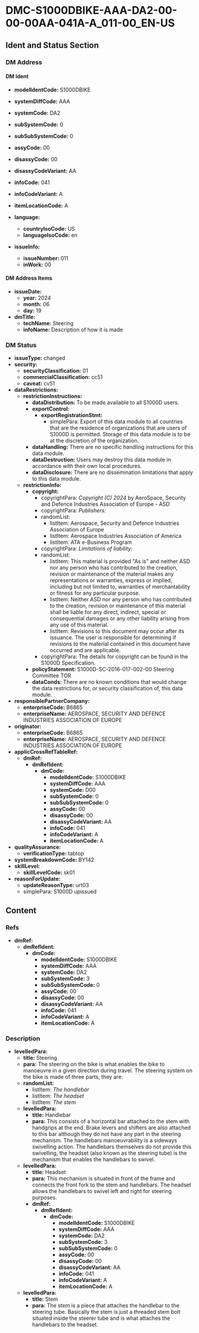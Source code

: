 # DMC-S1000DBIKE-AAA-DA2-00-00-00AA-041A-A_011-00_EN-US

## Ident and Status Section

### DM Address

#### DM Ident

*   **modelIdentCode:** S1000DBIKE
*   **systemDiffCode:** AAA
*   **systemCode:** DA2
*   **subSystemCode:** 0
*   **subSubSystemCode:** 0
*   **assyCode:** 00
*   **disassyCode:** 00
*   **disassyCodeVariant:** AA
*   **infoCode:** 041
*   **infoCodeVariant:** A
*   **itemLocationCode:** A

*   **language:**
    *   **countryIsoCode:** US
    *   **languageIsoCode:** en

*   **issueInfo:**
    *   **issueNumber:** 011
    *   **inWork:** 00

#### DM Address Items

*   **issueDate:**
    *   **year:** 2024
    *   **month:** 06
    *   **day:** 19
*   **dmTitle:**
    *   **techName:** Steering
    *   **infoName:** Description of how it is made

### DM Status

*   **issueType:** changed
*   **security:**
    *   **securityClassification:** 01
    *   **commercialClassification:** cc51
    *   **caveat:** cv51
*   **dataRestrictions:**
    *   **restrictionInstructions:**
        *   **dataDistribution:** To be made available to all S1000D users.
        *   **exportControl:**
            *   **exportRegistrationStmt:**
                *   simplePara: Export of this data module to all countries that are the residence of organizations that are users of S1000D is permitted. Storage of this data module is to be at the discretion of the organization.
        *   **dataHandling:** There are no specific handling instructions for this data module.
        *   **dataDestruction:** Users may destroy this data module in accordance with their own local procedures.
        *   **dataDisclosure:** There are no dissemination limitations that apply to this data module.
    *   **restrictionInfo:**
        *   **copyright:**
            *   copyrightPara: *Copyright (C) 2024* by AeroSpace, Security and Defence Industries Association of Europe - ASD
            *   copyrightPara: *Publishers:*
            *   randomList:
                *   listItem: Aerospace, Security and Defence Industries Association of Europe
                *   listItem: Aerospace Industries Association of America
                *   listItem: ATA e-Business Program
            *   copyrightPara: *Limitations of liability:*
            *   randomList:
                *   listItem: This material is provided "As is" and neither ASD nor any person who has contributed to the creation, revision or maintenance of the material makes any representations or warranties, express or implied, including but not limited to, warranties of merchantability or fitness for any particular purpose.
                *   listItem: Neither ASD nor any person who has contributed to the creation, revision or maintenance of this material shall be liable for any direct, indirect, special or consequential damages or any other liability arising from any use of this material.
                *   listItem: Revisions to this document may occur after its issuance. The user is responsible for determining if revisions to the material contained in this document have occurred and are applicable.
            *   copyrightPara: The details for copyright can be found in the S1000D Specification.
        *   **policyStatement:** S1000D-SC-2016-017-002-00 Steering Committee TOR
        *   **dataConds:** There are no known conditions that would change the data restrictions for, or security classification of, this data module.
*   **responsiblePartnerCompany:**
    *   **enterpriseCode:** B6865
    *   **enterpriseName:** AEROSPACE, SECURITY AND DEFENCE INDUSTRIES ASSOCIATION OF EUROPE
*   **originator:**
    *   **enterpriseCode:** B6865
    *   **enterpriseName:** AEROSPACE, SECURITY AND DEFENCE INDUSTRIES ASSOCIATION OF EUROPE
*   **applicCrossRefTableRef:**
    *   **dmRef:**
        *   **dmRefIdent:**
            *   **dmCode:**
                *   **modelIdentCode:** S1000DBIKE
                *   **systemDiffCode:** AAA
                *   **systemCode:** D00
                *   **subSystemCode:** 0
                *   **subSubSystemCode:** 0
                *   **assyCode:** 00
                *   **disassyCode:** 00
                *   **disassyCodeVariant:** AA
                *   **infoCode:** 041
                *   **infoCodeVariant:** A
                *   **itemLocationCode:** A
*   **qualityAssurance:**
    *   **verificationType:** tabtop
*   **systemBreakdownCode:** BY142
*   **skillLevel:**
    *   **skillLevelCode:** sk01
*   **reasonForUpdate:**
    *   **updateReasonType:** urt03
    *   simplePara: S1000D upissued

## Content

### Refs

*   **dmRef:**
    *   **dmRefIdent:**
        *   **dmCode:**
            *   **modelIdentCode:** S1000DBIKE
            *   **systemDiffCode:** AAA
            *   **systemCode:** DA2
            *   **subSystemCode:** 3
            *   **subSubSystemCode:** 0
            *   **assyCode:** 00
            *   **disassyCode:** 00
            *   **disassyCodeVariant:** AA
            *   **infoCode:** 041
            *   **infoCodeVariant:** A
            *   **itemLocationCode:** A

### Description

*   **levelledPara:**
    *   **title:** Steering
    *   **para:** The steering on the bike is what enables the bike to manoeuvre in a given direction during travel. The steering system on the bike is made of three parts, they are:
    *   **randomList:**
        *   listItem: *The handlebar*
        *   listItem: *The headset*
        *   listItem: *The stem*
    *   **levelledPara:**
        *   **title:** Handlebar
        *   **para:** This consists of a horizontal bar attached to the stem with handgrips at the end. Brake levers and shifters are also attached to this bar although they do not have any part in the steering mechanism. The handlebars manoeuvrability is a sideways swivelling action. The handlebars themselves do not provide this swivelling, the headset (also known as the steering tube) is the mechanism that enables the handlebars to swivel.
    *   **levelledPara:**
        *   **title:** Headset
        *   **para:** This mechanism is situated in front of the frame and connects the front fork to the stem and handlebars. The headset allows the handlebars to swivel left and right for steering purposes.
        *   **dmRef:**
            *   **dmRefIdent:**
                *   **dmCode:**
                    *   **modelIdentCode:** S1000DBIKE
                    *   **systemDiffCode:** AAA
                    *   **systemCode:** DA2
                    *   **subSystemCode:** 3
                    *   **subSubSystemCode:** 0
                    *   **assyCode:** 00
                    *   **disassyCode:** 00
                    *   **disassyCodeVariant:** AA
                    *   **infoCode:** 041
                    *   **infoCodeVariant:** A
                    *   **itemLocationCode:** A
    *   **levelledPara:**
        *   **title:** Stem
        *   **para:** The stem is a piece that attaches the handlebar to the steering tube. Basically the stem is just a threaded stem bolt situated inside the steerer tube and is what attaches the handlebars to the headset.